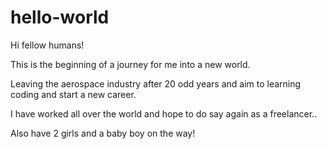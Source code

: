 # hello-world
Hi fellow humans!

This is the beginning of a journey for me into a new world.

Leaving the aerospace industry after 20 odd years and aim to learning coding and start a new career.

I have worked all over the world and hope to do say again as a freelancer..

Also have 2 girls and a baby boy on the way!


